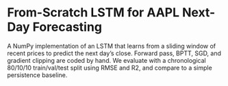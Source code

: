 # From-Scratch LSTM for AAPL Next-Day Forecasting

A NumPy implementation of an LSTM that learns from a sliding window of recent prices to predict the next day’s close. Forward pass, BPTT, SGD, and gradient clipping are coded by hand. We evaluate with a chronological 80/10/10 train/val/test split using RMSE and R2, and compare to a simple persistence baseline.
